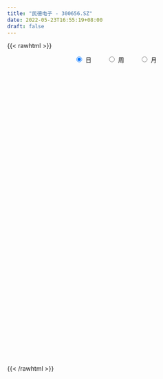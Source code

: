 ```yaml
---
title: "民德电子 - 300656.SZ"
date: 2022-05-23T16:55:19+08:00
draft: false
---
```

{{< rawhtml >}}
    <div style="text-align: center">
        <label style="padding: 1rem;"><input style="margin-right: .5rem" type="radio" name="period" value="D" checked onclick="period_change(this)">日</label>
        <label style="padding: 1rem;"><input style="margin-right: .5rem" type="radio" name="period" value="W" onclick="period_change(this)">周</label>
        <label style="padding: 1rem;"><input style="margin-right: .5rem" type="radio" name="period" value="M" onclick="period_change(this)">月</label>
    </div>
    <div id="chart" style="height: 700px;"></div> 
    <script type="text/javascript">
        const D_v = [9077.0,9126.5,8994.48,24174.83,14967.97,10467.43,20763.05,11828.12,11137.88,10954.67,14343.52,23360.31,18219.24,14576.08,18358.54,16575.29,12324.1,31329.02,46263.26,25789.07,22213.46,25199.95,36234.18,21042.83,33588.68,48888.47,73659.11,68891.78,60246.24,45319.12,59452.98,54577.91,35445.67,37100.04,44567.77,39540.21,25612.77,33348.56,35770.3,31560.83,32677.06,29926.4,25713.8,34249.3,23318.5,18914.03,17998.2,17061.5,14191.64,18919.49,37473.41,23586.78,24211.37,122220.27,97794.29,84821.16,100988.34,132667.26,126750.9,102183.56,80294.59,81260.72,68076.15,73584.45,120335.36,98155.23,63983.73,44769.33,35254.83,31091.6,52509.9,32543.03,30654.69,55930.32,42728.64,35170.24,28752.3,22982.23,24156.22,24716.4,22868.03,32283.04,49612.29,31212.51,23147.02,35783.11,37561.76,25433.98,25145.64,61719.43,38450.27,27550.38,12639.8,15535.8,17404.48,15879.29,11604.79,23714.67,20041.04,12733.01,9695.17,9959.31,24711.85,32142.63,42722.58,32916.51,23656.33,24306.94,18476.95,18090.05,33089.9,60671.35,49409.93,33498.46,24032.14,33062.9,28989.14,29371.16,41126.79,28893.56,17449.61,13804.68,48049.6,42078.29,28664.84,27477.69,22888.8,16666.77,22569.44,20337.91,30696.91,22712.5,16227.37,15019.8,28404.41,14289.59,96648.37,73764.31,46197.44,29392.25,21444.19,20763.42,22080.24,15003.05,19810.6,10546.5,11222.36,22201.83,18286.02,14095.34,11488.7,8527.7,8737.4,23829.61,20917.21,13774.83,14164.16,12557.37,31483.24,17028.2,12624.0,18782.96,12288.84,13726.89,22305.87,16923.12,10365.77,11886.75,8480.75,18769.71,12597.79,13198.0,13119.39,8863.5,6050.71,7410.27,4965.6,6285.19,5843.56,4226.03,5275.3,4703.77,5462.8,7995.3,5967.47,5108.11,7789.36,12155.61,7988.54,5846.03,4972.99,13059.59,10021.6,6290.0,4319.2,4449.49,4701.48,3957.27,7277.5,8771.32,4510.77,5726.19,8291.81,12481.28,9843.49,18543.42,30192.93,24389.89,14595.06,9663.84,10036.15,8601.6,6123.98,5091.1,4816.47,4623.0,4637.97,4618.53,3100.0,2902.88,3968.01,7271.01,5364.5,3285.0,4603.0,3710.0,3383.4,3585.1,2443.28,2824.32,2989.0,3644.0,4833.0,5806.08,6571.31,4588.15,6766.0,6781.19,4540.0,4182.0,6056.4,10009.58,11425.6,5597.7,5765.1,6476.04,9110.34,8068.57,6383.0,6124.89]
const D_histogram = [0.0,-0.0277479202,-0.0337940239,0.0354210781,0.0481034464,0.0523256446,0.0971404741,0.1197465106,0.1125262145,0.1069635802,0.0926598269,0.1277439226,0.0978346971,0.0975972989,0.1259584541,0.1277129705,0.0990061932,0.1558706843,0.2706915168,0.3245811202,0.3131029058,0.3358463352,0.2498080137,0.2195055142,0.2041655286,0.2904400057,0.4632996093,0.7275366244,0.7776284548,0.7867409886,0.8680913895,0.7370344122,0.6209865451,0.3320284094,0.2439219772,0.0151813442,-0.098934906,-0.116492036,-0.2082735214,-0.2283340953,-0.2050602464,-0.2262155076,-0.2467900707,-0.3770405382,-0.4681527091,-0.5716483235,-0.6404394353,-0.6422074743,-0.5767978098,-0.4847984154,-0.3326258288,-0.2973756714,-0.2593609465,0.1733780595,0.1833314294,0.2962174286,0.8097276503,1.6387505751,2.4913398029,2.9113816606,2.7444768032,2.2134556799,1.6065554842,1.0281120501,1.1955642201,0.8304906399,0.3767142,-0.0408072939,-0.4340463678,-0.6934593207,-1.0835568537,-1.3731015876,-1.4670801671,-1.3766045474,-1.3680421582,-1.4585681591,-1.520167986,-1.5167383841,-1.4909704336,-1.5691310223,-1.5286215795,-1.4315168933,-1.1814280452,-0.9530827206,-0.7845398546,-0.8002878653,-0.7234033951,-0.7497462917,-0.5792388018,-0.291691032,-0.3523502838,-0.4683700321,-0.532805307,-0.5124530108,-0.4388564245,-0.4706767849,-0.3967127925,-0.2319767477,-0.0899293363,0.0625647183,0.1362505653,0.0912736609,0.2752903487,0.4917299735,0.7792042795,0.8709940818,0.9284240025,0.7792253657,0.6520654524,0.4309414629,0.5501816655,0.8567436835,1.0437976199,0.9523085121,0.8547854528,0.8204621845,0.6610310313,0.5870271537,0.648880969,0.4714398484,0.2020183256,0.0494288623,0.1859993879,0.2473377209,0.1773325272,0.1750499934,-0.0122554923,-0.0561559186,-0.1615440781,-0.2951115079,-0.2318974835,-0.3155259095,-0.3705792796,-0.3650629695,-0.5801395941,-0.6305122987,-0.0509074249,0.1600224161,0.0518706782,-0.0471455951,-0.2142717883,-0.3561263092,-0.3385996558,-0.3993742913,-0.3749424618,-0.3683686648,-0.2895299962,-0.154830176,-0.0396892138,-0.0595391095,-0.1424007413,-0.1988236475,-0.1803811405,0.0024925736,0.0937651342,0.0715713674,0.1451853388,0.1061812393,0.2715325666,0.3329594022,0.3622836469,0.1974541506,0.0563314247,-0.1449876472,0.0052860582,0.110856476,0.1124214689,-0.060030423,-0.1504953505,-0.0332392435,-0.0681891005,-0.0938047222,-0.2275231846,-0.3123418938,-0.4175125021,-0.5187636477,-0.5510794263,-0.6923147075,-0.6777713837,-0.6299006722,-0.6349669274,-0.6172552338,-0.6052100425,-0.6859514436,-0.7443869969,-0.7515347716,-0.7372122951,-0.5655516661,-0.5078389592,-0.3893974362,-0.3109657893,-0.0689231521,-0.006812219,0.1262663314,0.2238098888,0.3132407743,0.2913528314,0.2748424204,0.2670470367,0.2166508082,0.1308522552,0.0749269221,0.1700363267,0.2887058459,0.2155142294,0.2730259306,0.5428398935,0.6674106903,0.5984443711,0.5514611267,0.4013998174,0.2753693742,0.1218786893,-0.0065935554,-0.1196549142,-0.1798432021,-0.1669505367,-0.155134381,-0.1448969769,-0.1403227525,-0.15134342,-0.283535088,-0.4662295063,-0.5135850191,-0.5311719602,-0.530520659,-0.5038612498,-0.4113718132,-0.3459880808,-0.314272511,-0.3614035062,-0.3334060431,-0.5117452401,-0.634036653,-0.5978326135,-0.5815228437,-0.4221350706,-0.2774648652,-0.1534380352,-0.0599892275,0.074625872,0.2578106742,0.4274242106,0.4925120862,0.5347758253,0.5809974461,0.6431833354,0.7138403699,0.7110856958,0.7093431057]
const D_fast = [0.0,-0.0346849003,-0.0491795099,0.0288908616,0.0535990915,0.0709027009,0.1400026489,0.192545313,0.2134565705,0.2346348313,0.2434960347,0.310516111,0.3050655599,0.3292274864,0.3890782551,0.4227610141,0.4188057852,0.5146379473,0.697131659,0.8321665424,0.8989640546,1.0056690677,0.9820827496,1.0066566286,1.0423580253,1.2012425038,1.4899270097,1.9360481809,2.180547125,2.3863449059,2.6847181542,2.7379197799,2.7771185491,2.5711675158,2.5440415779,2.3190962809,2.1802463043,2.1335661653,1.9897162995,1.9125722018,1.8845809891,1.806871851,1.7245997702,1.5000891682,1.29193882,1.0455311247,0.816630154,0.6543102465,0.5755204586,0.5463202491,0.6153363785,0.576242618,0.5494171063,1.0255006272,1.0812868545,1.2682272108,1.9841693451,3.2228799136,4.6983040922,5.846191365,6.3654057085,6.3877485051,6.1824871805,5.8610717589,6.327414984,6.1699640637,5.8103661738,5.3826428564,4.8808921906,4.4481144074,3.7871276611,3.1543075303,2.693558909,2.4398833919,2.1064352415,1.6512672008,1.2096253774,0.8338703832,0.4868957253,0.0164523811,-0.325193571,-0.5859681082,-0.6312362714,-0.6411616269,-0.6687537245,-0.8845737016,-0.9885400802,-1.2023195497,-1.1766217603,-0.9619967485,-1.1107435712,-1.3438558275,-1.5414924291,-1.6492533856,-1.6853709055,-1.8348604621,-1.8600746678,-1.75333281,-1.6337677327,-1.4656324985,-1.3578840102,-1.3800424993,-1.1272032244,-0.7878311062,-0.3055557303,0.0039825925,0.2935185138,0.3391262184,0.3749826682,0.2615940444,0.5183796634,1.0391276023,1.4871309436,1.6337189638,1.7498922678,1.9206845456,1.9265111503,1.999264061,2.2233381186,2.1637569601,1.9448400187,1.8046077709,1.9876781435,2.1108509067,2.0851788448,2.1266588095,1.9362894506,1.8783500446,1.7325758657,1.5252305589,1.5304702125,1.367960309,1.220262119,1.1345126867,0.7744011636,0.5664003843,1.1332784019,1.384213847,1.2890297786,1.1782271065,0.9575329662,0.726646868,0.6595236074,0.4989053992,0.4296016133,0.3440832441,0.3505394136,0.4465316898,0.5517503485,0.5170156755,0.3985538584,0.2924250403,0.2657722622,0.4492691197,0.5639829639,0.5596820388,0.669592345,0.6571335552,0.8903680242,1.0350347104,1.1549298668,1.0394639081,0.9124240385,0.6748580547,0.8264532747,0.9597378115,0.9894081716,0.8019486739,0.6738599088,0.782806205,0.7308090729,0.6817422706,0.4911430121,0.3282388294,0.1186900956,-0.1122519619,-0.2823375971,-0.5966515552,-0.7515510773,-0.8611555339,-1.0249635209,-1.1615656358,-1.3008229551,-1.5530522171,-1.7975845197,-1.9926159872,-2.1625965845,-2.132323872,-2.2015709049,-2.180478741,-2.1797885414,-1.9549766922,-1.8945688139,-1.7299236806,-1.576427651,-1.408686572,-1.357736307,-1.3055361129,-1.2465697374,-1.2428032638,-1.2958887531,-1.3330823557,-1.1954638694,-1.0046178887,-1.0239309478,-0.898162764,-0.4926388278,-0.2012153584,-0.1205705848,-0.0296885475,-0.0793999024,-0.1365880021,-0.2596090146,-0.3897296482,-0.5327047355,-0.637853824,-0.6666987928,-0.6936662323,-0.7196530725,-0.7501595362,-0.7990160587,-1.0020914987,-1.3013432936,-1.4770950612,-1.6274749923,-1.7594538559,-1.8587597591,-1.8691132758,-1.8902265636,-1.9370791216,-2.0745609933,-2.129915041,-2.436190548,-2.7169911242,-2.830245238,-2.9593161792,-2.9054621738,-2.8301581846,-2.7444908634,-2.6660393626,-2.5127677951,-2.2651303244,-1.9886607354,-1.8004448381,-1.6244871427,-1.4330161604,-1.2100344373,-0.9609173103,-0.7859005605,-0.6103073741]
const D_slow = [0.0,-0.0069369801,-0.015385486,-0.0065302165,0.0054956451,0.0185770563,0.0428621748,0.0727988024,0.1009303561,0.1276712511,0.1508362078,0.1827721885,0.2072308628,0.2316301875,0.263119801,0.2950480436,0.3197995919,0.358767263,0.4264401422,0.5075854222,0.5858611487,0.6698227325,0.7322747359,0.7871511145,0.8381924966,0.9108024981,1.0266274004,1.2085115565,1.4029186702,1.5996039173,1.8166267647,2.0008853678,2.156132004,2.2391391064,2.3001196007,2.3039149367,2.2791812102,2.2500582012,2.1979898209,2.1409062971,2.0896412355,2.0330873586,1.9713898409,1.8771297064,1.7600915291,1.6171794482,1.4570695894,1.2965177208,1.1523182684,1.0311186645,0.9479622073,0.8736182895,0.8087780528,0.8521225677,0.8979554251,0.9720097822,1.1744416948,1.5841293385,2.2069642893,2.9348097044,3.6209289052,4.1742928252,4.5759316963,4.8329597088,5.1318507638,5.3394734238,5.4336519738,5.4234501503,5.3149385584,5.1415737282,4.8706845148,4.5274091179,4.1606390761,3.8164879392,3.4744773997,3.1098353599,2.7297933634,2.3506087674,1.977866159,1.5855834034,1.2034280085,0.8455487852,0.5501917739,0.3119210937,0.1157861301,-0.0842858363,-0.2651366851,-0.452573258,-0.5973829584,-0.6703057165,-0.7583932874,-0.8754857954,-1.0086871222,-1.1368003748,-1.246514481,-1.3641836772,-1.4633618753,-1.5213560623,-1.5438383963,-1.5281972168,-1.4941345755,-1.4713161602,-1.4024935731,-1.2795610797,-1.0847600098,-0.8670114894,-0.6349054887,-0.4400991473,-0.2770827842,-0.1693474185,-0.0318020021,0.1823839188,0.4433333238,0.6814104518,0.895106815,1.1002223611,1.2654801189,1.4122369074,1.5744571496,1.6923171117,1.7428216931,1.7551789087,1.8016787556,1.8635131859,1.9078463176,1.951608816,1.9485449429,1.9345059633,1.8941199437,1.8203420668,1.7623676959,1.6834862185,1.5908413986,1.4995756562,1.3545407577,1.196912683,1.1841858268,1.2241914308,1.2371591004,1.2253727016,1.1718047545,1.0827731772,0.9981232633,0.8982796905,0.804544075,0.7124519088,0.6400694098,0.6013618658,0.5914395623,0.576554785,0.5409545997,0.4912486878,0.4461534027,0.4467765461,0.4702178296,0.4881106715,0.5244070062,0.550952316,0.6188354576,0.7020753082,0.7926462199,0.8420097576,0.8560926137,0.8198457019,0.8211672165,0.8488813355,0.8769867027,0.8619790969,0.8243552593,0.8160454485,0.7989981733,0.7755469928,0.7186661966,0.6405807232,0.5362025977,0.4065116858,0.2687418292,0.0956631523,-0.0737796936,-0.2312548617,-0.3899965935,-0.544310402,-0.6956129126,-0.8671007735,-1.0531975227,-1.2410812156,-1.4253842894,-1.5667722059,-1.6937319457,-1.7910813048,-1.8688227521,-1.8860535401,-1.8877565949,-1.856190012,-1.8002375398,-1.7219273463,-1.6490891384,-1.5803785333,-1.5136167741,-1.4594540721,-1.4267410083,-1.4080092778,-1.3655001961,-1.2933237346,-1.2394451772,-1.1711886946,-1.0354787212,-0.8686260487,-0.7190149559,-0.5811496742,-0.4807997198,-0.4119573763,-0.381487704,-0.3831360928,-0.4130498214,-0.4580106219,-0.4997482561,-0.5385318513,-0.5747560956,-0.6098367837,-0.6476726387,-0.7185564107,-0.8351137873,-0.963510042,-1.0963030321,-1.2289331969,-1.3548985093,-1.4577414626,-1.5442384828,-1.6228066106,-1.7131574871,-1.7965089979,-1.9244453079,-2.0829544712,-2.2324126245,-2.3777933355,-2.4833271031,-2.5526933194,-2.5910528282,-2.6060501351,-2.5873936671,-2.5229409986,-2.4160849459,-2.2929569244,-2.159262968,-2.0140136065,-1.8532177727,-1.6747576802,-1.4969862563,-1.3196504798]
const D_data = [['2021-05-12', 22.5326, 22.8949, 22.2066, 22.913],['2021-05-13', 22.3786, 22.4601, 22.3786, 23.0488],['2021-05-14', 22.4964, 22.6141, 22.2156, 22.8315],['2021-05-17', 22.6051, 23.7281, 22.6051, 24.2624],['2021-05-18', 23.3658, 23.2752, 22.8315, 23.3839],['2021-05-19', 22.9945, 23.2571, 22.759, 23.2662],['2021-05-20', 23.3024, 23.9635, 23.2571, 24.4254],['2021-05-21', 23.882, 23.9635, 23.6466, 24.1809],['2021-05-24', 23.882, 23.7371, 23.3477, 23.9907],['2021-05-25', 23.5469, 23.8277, 23.4383, 23.9273],['2021-05-26', 23.8186, 23.7643, 23.7552, 24.7696],['2021-05-27', 23.5741, 24.5522, 23.402, 24.9416],['2021-05-28', 24.55, 23.87, 23.81, 24.55],['2021-05-31', 23.89, 24.27, 23.87, 24.48],['2021-06-01', 24.09, 24.83, 24.07, 25.28],['2021-06-02', 24.91, 24.72, 24.58, 25.45],['2021-06-03', 24.61, 24.4, 24.26, 24.95],['2021-06-04', 24.21, 25.7, 24.21, 25.87],['2021-06-07', 26.3, 27.12, 25.97, 27.96],['2021-06-08', 26.66, 27.12, 26.35, 27.3],['2021-06-09', 27.12, 26.75, 26.55, 27.76],['2021-06-10', 26.81, 27.56, 26.46, 27.6],['2021-06-11', 28.48, 26.36, 26.0, 28.99],['2021-06-15', 26.1, 27.04, 26.0, 27.35],['2021-06-16', 27.0, 27.39, 27.0, 28.6],['2021-06-17', 27.14, 29.18, 27.14, 29.47],['2021-06-18', 30.0, 31.41, 29.48, 33.0],['2021-06-21', 30.9, 34.38, 29.9, 36.6],['2021-06-22', 34.27, 33.34, 32.66, 35.65],['2021-06-23', 33.44, 33.83, 32.7, 34.92],['2021-06-24', 33.9, 35.89, 33.68, 37.35],['2021-06-25', 34.6, 34.01, 32.22, 35.6],['2021-06-28', 33.79, 34.37, 33.4, 34.96],['2021-06-29', 34.01, 31.8, 31.53, 34.01],['2021-06-30', 32.1, 33.85, 32.1, 34.79],['2021-07-01', 33.85, 31.66, 31.65, 34.18],['2021-07-02', 31.77, 32.46, 31.55, 32.93],['2021-07-05', 33.27, 33.55, 32.33, 34.53],['2021-07-06', 33.4, 32.51, 32.0, 34.15],['2021-07-07', 31.83, 33.24, 31.43, 33.56],['2021-07-08', 33.0, 33.92, 32.75, 34.58],['2021-07-09', 34.15, 33.49, 32.58, 34.5],['2021-07-12', 33.49, 33.48, 32.01, 33.98],['2021-07-13', 33.17, 31.72, 30.93, 33.45],['2021-07-14', 31.16, 31.53, 30.5, 31.96],['2021-07-15', 31.3, 30.67, 30.15, 31.89],['2021-07-16', 30.68, 30.37, 30.22, 31.57],['2021-07-19', 30.55, 30.7, 29.73, 31.34],['2021-07-20', 30.22, 31.4, 30.22, 31.57],['2021-07-21', 31.5, 31.89, 31.17, 32.4],['2021-07-22', 30.96, 33.12, 30.2, 33.33],['2021-07-23', 33.0, 32.04, 31.7, 33.0],['2021-07-26', 31.86, 32.17, 31.01, 33.1],['2021-07-27', 32.35, 38.48, 32.35, 38.6],['2021-07-28', 35.27, 34.65, 32.8, 35.88],['2021-07-29', 35.19, 36.6, 34.95, 38.2],['2021-07-30', 37.1, 43.92, 37.1, 43.92],['2021-08-02', 46.41, 52.7, 44.85, 52.7],['2021-08-03', 56.13, 59.49, 54.54, 63.0],['2021-08-04', 57.48, 60.06, 56.68, 62.0],['2021-08-05', 57.5, 56.13, 55.45, 59.67],['2021-08-06', 56.28, 52.22, 51.08, 56.99],['2021-08-09', 52.01, 50.34, 49.34, 52.58],['2021-08-10', 50.35, 49.21, 47.88, 51.8],['2021-08-11', 49.0, 59.05, 48.58, 59.05],['2021-08-12', 57.26, 53.4, 53.15, 57.6],['2021-08-13', 51.54, 51.32, 50.05, 53.8],['2021-08-16', 52.51, 50.32, 49.55, 52.88],['2021-08-17', 51.23, 49.0, 48.08, 51.29],['2021-08-18', 49.0, 49.2, 47.51, 49.97],['2021-08-19', 48.21, 45.8, 45.75, 49.5],['2021-08-20', 46.12, 44.9, 44.52, 46.21],['2021-08-23', 44.96, 45.79, 44.96, 46.6],['2021-08-24', 46.01, 47.52, 44.52, 48.58],['2021-08-25', 48.0, 46.18, 45.06, 48.1],['2021-08-26', 45.31, 44.05, 43.76, 46.89],['2021-08-27', 44.12, 43.22, 42.6, 44.33],['2021-08-30', 43.39, 43.02, 42.7, 43.95],['2021-08-31', 42.8, 42.48, 41.51, 43.33],['2021-09-01', 42.4, 40.06, 40.01, 42.48],['2021-09-02', 40.38, 40.4, 39.39, 40.75],['2021-09-03', 40.02, 40.44, 39.88, 42.1],['2021-09-06', 40.51, 42.35, 40.51, 43.39],['2021-09-07', 42.0, 42.58, 41.11, 42.58],['2021-09-08', 43.0, 42.24, 41.52, 43.0],['2021-09-09', 41.7, 39.71, 39.17, 42.22],['2021-09-10', 39.45, 40.4, 38.13, 41.49],['2021-09-13', 40.4, 38.6, 38.2, 40.4],['2021-09-14', 40.0, 40.85, 38.44, 40.85],['2021-09-15', 42.0, 43.12, 40.56, 46.98],['2021-09-16', 41.55, 39.01, 39.01, 42.51],['2021-09-17', 38.46, 37.39, 36.32, 39.46],['2021-09-22', 36.5, 37.01, 36.11, 37.87],['2021-09-23', 37.11, 37.38, 37.11, 38.43],['2021-09-24', 37.06, 37.75, 36.4, 37.88],['2021-09-27', 37.5, 35.99, 35.38, 38.14],['2021-09-28', 36.02, 36.88, 35.84, 37.16],['2021-09-29', 36.88, 38.2, 36.11, 38.99],['2021-09-30', 38.2, 38.4, 37.6, 39.12],['2021-10-08', 38.77, 39.1, 37.88, 39.28],['2021-10-11', 39.39, 38.59, 37.6, 39.39],['2021-10-12', 38.3, 37.06, 36.91, 38.9],['2021-10-13', 36.75, 40.25, 36.75, 41.22],['2021-10-14', 39.8, 41.86, 39.3, 42.98],['2021-10-15', 41.16, 44.46, 41.16, 45.98],['2021-10-18', 44.02, 43.56, 42.5, 45.89],['2021-10-19', 43.17, 44.15, 42.72, 45.8],['2021-10-20', 43.6, 41.92, 41.8, 43.6],['2021-10-21', 42.67, 41.97, 40.6, 42.67],['2021-10-22', 41.72, 40.25, 40.02, 42.01],['2021-10-25', 39.64, 44.62, 39.64, 45.6],['2021-10-26', 44.99, 48.7, 43.75, 51.8],['2021-10-27', 48.21, 49.35, 46.82, 50.87],['2021-10-28', 49.19, 47.0, 46.5, 49.9],['2021-10-29', 47.41, 47.25, 45.53, 48.5],['2021-11-01', 47.14, 48.5, 46.28, 48.84],['2021-11-02', 47.39, 47.17, 45.67, 48.38],['2021-11-03', 47.0, 48.3, 46.2, 48.59],['2021-11-04', 48.3, 50.68, 47.1, 50.95],['2021-11-05', 49.58, 48.05, 47.81, 50.58],['2021-11-08', 46.86, 46.2, 45.58, 48.0],['2021-11-09', 45.91, 46.87, 45.91, 47.68],['2021-11-10', 46.68, 50.8, 46.25, 55.82],['2021-11-11', 52.5, 50.83, 50.63, 54.48],['2021-11-12', 51.63, 49.6, 48.87, 51.88],['2021-11-15', 48.93, 50.67, 48.23, 51.19],['2021-11-16', 50.0, 48.18, 47.55, 50.15],['2021-11-17', 48.01, 49.6, 47.71, 49.6],['2021-11-18', 49.75, 48.61, 48.15, 51.38],['2021-11-19', 48.5, 47.69, 46.41, 49.06],['2021-11-22', 47.19, 50.01, 47.0, 50.71],['2021-11-23', 50.0, 48.14, 48.11, 51.3],['2021-11-24', 47.49, 48.08, 47.32, 49.5],['2021-11-25', 48.08, 48.63, 47.5, 49.79],['2021-11-26', 48.63, 45.12, 44.67, 48.75],['2021-11-29', 44.66, 46.16, 44.32, 46.5],['2021-11-30', 46.69, 55.39, 46.65, 55.39],['2021-12-01', 57.01, 53.13, 52.4, 58.16],['2021-12-02', 52.39, 49.67, 49.58, 52.94],['2021-12-03', 49.54, 49.4, 48.9, 50.53],['2021-12-06', 49.35, 47.89, 47.8, 49.57],['2021-12-07', 48.43, 47.3, 46.08, 48.88],['2021-12-08', 47.49, 48.83, 47.49, 49.56],['2021-12-09', 47.92, 47.57, 47.5, 48.92],['2021-12-10', 47.05, 48.35, 46.9, 48.88],['2021-12-13', 48.64, 48.02, 47.2, 48.67],['2021-12-14', 47.82, 48.99, 47.57, 48.99],['2021-12-15', 48.41, 50.18, 48.23, 50.5],['2021-12-16', 50.17, 50.62, 49.18, 50.88],['2021-12-17', 50.92, 49.23, 49.02, 51.09],['2021-12-20', 49.0, 48.16, 47.98, 49.6],['2021-12-21', 48.45, 48.05, 47.51, 48.8],['2021-12-22', 48.05, 48.8, 47.6, 49.62],['2021-12-23', 49.2, 51.4, 48.64, 52.28],['2021-12-24', 51.9, 51.1, 50.0, 52.1],['2021-12-27', 51.28, 50.0, 49.6, 51.5],['2021-12-28', 50.1, 51.5, 50.1, 51.77],['2021-12-29', 51.52, 50.36, 49.25, 51.52],['2021-12-30', 50.71, 53.5, 49.86, 54.55],['2021-12-31', 54.44, 53.15, 52.08, 54.86],['2022-01-04', 53.2, 53.38, 52.53, 54.22],['2022-01-05', 53.39, 50.92, 49.63, 53.39],['2022-01-06', 50.94, 50.61, 50.24, 51.78],['2022-01-07', 50.58, 49.01, 48.8, 51.58],['2022-01-10', 50.66, 53.34, 48.11, 54.7],['2022-01-11', 54.41, 53.64, 52.31, 55.36],['2022-01-12', 53.34, 52.84, 52.45, 54.28],['2022-01-13', 52.6, 50.34, 50.3, 52.94],['2022-01-14', 50.35, 50.69, 49.5, 51.99],['2022-01-17', 50.63, 53.41, 50.23, 53.43],['2022-01-18', 53.35, 51.8, 51.45, 53.93],['2022-01-19', 50.98, 51.8, 49.9, 52.89],['2022-01-20', 51.8, 49.99, 49.3, 51.81],['2022-01-21', 50.01, 49.89, 49.11, 51.15],['2022-01-24', 49.28, 48.91, 48.68, 50.47],['2022-01-25', 48.37, 48.09, 47.11, 50.36],['2022-01-26', 48.62, 48.21, 47.56, 49.23],['2022-01-27', 48.2, 45.9, 45.89, 48.99],['2022-01-28', 45.8, 46.96, 45.8, 47.79],['2022-02-07', 47.4, 47.0, 46.8, 48.19],['2022-02-08', 46.76, 45.9, 45.75, 47.5],['2022-02-09', 46.6, 45.65, 45.18, 46.6],['2022-02-10', 45.46, 45.08, 44.63, 46.2],['2022-02-11', 45.08, 43.1, 42.62, 45.08],['2022-02-14', 42.72, 42.29, 41.82, 43.21],['2022-02-15', 41.88, 41.99, 41.41, 42.68],['2022-02-16', 42.38, 41.49, 41.33, 42.38],['2022-02-17', 41.6, 43.23, 40.85, 43.37],['2022-02-18', 42.99, 41.76, 41.43, 43.0],['2022-02-21', 42.2, 42.39, 41.77, 43.0],['2022-02-22', 41.92, 41.88, 41.05, 42.6],['2022-02-23', 42.37, 44.38, 42.27, 44.97],['2022-02-24', 44.0, 42.65, 42.28, 44.84],['2022-02-25', 43.94, 43.85, 43.17, 44.44],['2022-02-28', 44.06, 43.91, 43.01, 44.37],['2022-03-01', 44.66, 44.28, 43.56, 44.7],['2022-03-02', 44.01, 43.07, 43.02, 44.01],['2022-03-03', 43.08, 43.03, 42.99, 43.78],['2022-03-04', 43.18, 43.07, 42.51, 44.09],['2022-03-07', 43.0, 42.36, 40.85, 43.2],['2022-03-08', 42.0, 41.48, 41.03, 42.49],['2022-03-09', 41.86, 41.35, 40.23, 42.36],['2022-03-10', 42.24, 43.25, 41.6, 44.28],['2022-03-11', 41.75, 44.12, 41.74, 44.44],['2022-03-14', 44.12, 41.86, 41.85, 44.12],['2022-03-15', 41.47, 43.48, 41.47, 45.95],['2022-03-16', 43.87, 47.2, 43.21, 47.65],['2022-03-17', 46.74, 46.8, 45.8, 47.57],['2022-03-18', 46.3, 44.92, 44.92, 46.3],['2022-03-21', 44.6, 45.25, 44.03, 45.35],['2022-03-22', 44.88, 43.73, 43.2, 45.28],['2022-03-23', 43.66, 43.49, 42.6, 43.8],['2022-03-24', 43.2, 42.49, 42.05, 43.3],['2022-03-25', 42.51, 42.03, 41.81, 43.18],['2022-03-28', 41.8, 41.46, 40.72, 41.95],['2022-03-29', 41.7, 41.47, 41.0, 42.15],['2022-03-30', 41.47, 42.05, 41.47, 42.58],['2022-03-31', 42.5, 41.9, 41.18, 42.5],['2022-04-01', 41.7, 41.74, 41.52, 42.29],['2022-04-06', 41.72, 41.51, 41.01, 41.98],['2022-04-07', 42.0, 41.09, 41.09, 42.36],['2022-04-08', 41.1, 38.91, 38.88, 41.95],['2022-04-11', 38.52, 37.01, 37.01, 38.83],['2022-04-12', 36.67, 37.56, 36.55, 38.8],['2022-04-13', 37.9, 37.19, 36.16, 37.9],['2022-04-14', 37.38, 36.78, 36.16, 37.49],['2022-04-15', 36.22, 36.58, 35.7, 37.09],['2022-04-18', 35.72, 37.16, 35.68, 37.59],['2022-04-19', 36.8, 36.73, 36.72, 37.45],['2022-04-20', 37.46, 36.08, 35.9, 37.46],['2022-04-21', 36.08, 34.54, 34.32, 36.3],['2022-04-22', 34.63, 34.9, 33.2, 34.98],['2022-04-25', 34.0, 31.3, 31.29, 34.97],['2022-04-26', 30.9, 30.44, 30.35, 32.97],['2022-04-27', 30.04, 31.39, 29.06, 31.93],['2022-04-28', 31.02, 30.48, 30.07, 31.45],['2022-04-29', 30.48, 32.0, 30.48, 32.32],['2022-05-05', 32.0, 32.0, 31.67, 32.75],['2022-05-06', 31.51, 31.93, 30.05, 32.38],['2022-05-09', 31.72, 31.68, 31.38, 32.46],['2022-05-10', 31.35, 32.45, 30.76, 32.85],['2022-05-11', 32.4, 33.69, 32.4, 35.0],['2022-05-12', 33.3, 34.4, 33.3, 35.66],['2022-05-13', 34.26, 33.76, 33.62, 34.56],['2022-05-16', 33.82, 33.86, 33.39, 34.43],['2022-05-17', 33.79, 34.3, 33.42, 34.36],['2022-05-18', 34.27, 35.01, 34.09, 35.89],['2022-05-19', 34.75, 35.77, 34.3, 35.95],['2022-05-20', 36.22, 35.38, 35.06, 36.29],['2022-05-23', 35.41, 35.75, 35.41, 36.77]]
const W_v = [74.01,345.0,4808.11,307707.35,153478.64,80852.83,56026.28,210527.95,129794.75,71748.04,63738.24,53410.62,45503.23,62083.0,90066.22,135125.04,116216.3,72654.39,76614.79,145706.0,128242.59,105775.8,196039.09,109837.56,88674.22,60108.9,70038.56,43749.54,62905.86,41651.92,21584.0,12044.0,57969.17,64705.59,48422.56,16504.0,29002.0,21370.0,29289.0,21272.67,30398.67,34563.51,26072.57,45106.0,90971.21,137295.71,89542.11,47446.25,30553.75,42420.21,45032.44,62993.44,32182.48,39995.0,26699.53,28010.0,19511.5,30983.0,42299.0,44972.0,44718.23,42160.64,68799.5,56849.44,44837.97,30615.89,33084.59,22624.86,27625.84,14218.3,27807.76,23652.88,25943.69,27038.59,40883.5,62982.67,64840.82,102777.34,89861.81,56265.06,48558.02,42797.7,55962.52,41809.32,45005.0,13865.91,41989.4,127155.98,55209.82,82980.26,93827.83,484233.31,187499.19,128829.31,84779.69,106366.03,129822.68,103173.41,69889.88,49655.5,52894.79,169366.96,81129.8,103700.39,112102.59,102843.01,98842.51,10680.7,38860.45,54330.01,31693.82,44205.34,30962.0,33023.08,28520.63,25290.8,23764.0,61057.19,131344.8,110780.95,100730.57,161430.77,101551.69,103769.95,131056.52,291580.42,227729.61,202336.59,113778.5,80307.17,68931.61,50966.83,54479.27,36262.24,48494.68,52312.1,34470.65,27172.0,38304.73,64246.91,45062.92,78374.12,58522.69,142262.75,83407.58,91424.19,134071.86,100101.71,84360.67,112412.75,88626.51,64031.99,67196.79,94312.72,172859.4,515058.27,332698.03,297690.05,88277.34,40418.93,234915.28,182556.99,131476.24,564464.6499999999,566593.28,269866.06,227144.77,210800.66,253396.0,108432.96,97005.36,85613.22,174056.7,121998.03,101778.2,57910.09,47599.52,26264.2,24881.99,103712.75,81430.27,91417.58,68178.37,56248.11,68168.08,47185.26,152464.8,176136.75,72949.77,26964.97,40772.34,82201.4,78015.62,93163.03,155699.92,177179.09,288488.03,182266.46,163283.15,120193.83,111232.82,430035.4299999999,523157.0299999999,424134.9199999999,196168.69,193236.19,127005.92,177316.69,178299.7,45580.08,71239.79,12733.01,119231.54,117446.78,200701.78,161443.55,150047.02,109940.61,113060.99,260291.96,99101.5,76352.05,73500.62,89007.8,57422.69,69962.26,66548.39,30555.33,27663.2,39009.09,40190.21,24704.94,39781.37,97564.79,39516.67,21795.97,14141.9,20345.9,15485.7,28564.54,11321.19,37271.28,35803.05,6124.89]
const W_histogram = [0.0,0.4302586895,1.0520891876,1.3626136042,1.3852495933,1.2237242263,1.0772629878,1.1000771471,0.8502110365,0.4738374281,0.2475665971,0.0150318946,-0.1851310665,-0.2512279123,-0.239914759,-0.087305966,-0.0210816638,-0.0635493553,0.0882083846,0.1217925795,0.1071836033,0.1121185603,0.2156640225,0.3104880697,0.3822588287,0.2499137118,0.2983179011,0.2131262954,0.2015270247,0.0831679783,-0.0296057651,-0.0582647274,-0.1150449759,-0.3295277042,-0.5888367608,-0.7518593106,-0.8022542427,-0.7782051119,-0.707614688,-0.8026956246,-0.8083781954,-0.9226045201,-1.0910998417,-1.0452076576,-0.9254195158,-0.7290044095,-0.6962764321,-0.7011024775,-0.7564230067,-0.7820919982,-0.765741043,-0.6357364023,-0.5428253386,-0.4215374379,-0.3516146748,-0.2770815908,-0.2614999395,-0.327008025,-0.3210867854,-0.2695077392,-0.1635380686,-0.0994973839,0.098537809,0.1484538965,0.194199778,0.2259906471,0.2416584186,0.214679879,0.2147884983,0.214378558,0.2438727685,0.2451445331,0.2474638927,0.1727773933,0.2124949987,0.2968018435,0.3756189599,0.5272472717,0.5500550258,0.5921624113,0.5440962728,0.5579216575,0.4389923149,0.3374898271,0.1872293962,0.0261371161,-0.1087957867,-0.1378395013,-0.2016278959,-0.0969659793,0.3065932078,0.3201150043,0.3341113337,0.2496134627,0.2097650105,0.1623772752,0.1029586289,0.0545721642,-0.0033200178,-0.1237526719,-0.1350373512,-0.0602714823,-0.0274161381,0.0334787477,0.1243725231,0.1662560771,0.1152088305,0.0412831968,0.0106802981,-0.0560531113,-0.0926348827,-0.1578905778,-0.2205921017,-0.2695301516,-0.2904521088,-0.3260574106,-0.3012988158,-0.2529160098,-0.1404211363,-0.0325542798,0.0856640569,0.1574230688,0.203261637,0.2587629501,0.3335544322,0.4105290208,0.4765748566,0.3612248267,0.3429723758,0.2283029863,0.100020457,-0.0355307578,-0.1778705306,-0.2454542194,-0.2856159089,-0.3377489156,-0.3462746384,-0.2964227673,-0.2396410544,-0.2384778757,-0.2151375394,-0.1175503014,-0.0759472417,0.0343296138,0.1407495952,0.2064843355,0.3647573672,0.3187577905,0.2781796727,0.3436373801,0.3193407564,0.2734250798,0.2111287672,0.2534711134,0.5522179861,0.7127062806,0.7499192564,0.6067905106,0.5174208468,0.4843334142,0.5212445938,0.3821690308,0.2848589713,0.8302474551,0.9815981425,0.8376520596,0.6864938878,0.5654969004,0.0679259176,-0.2299660728,-0.4669030666,-0.6671725321,-0.9324299395,-1.1062228084,-1.1411178838,-1.271784588,-1.3215407035,-1.3184221903,-1.1388778784,-0.9468862652,-0.7555800379,-0.6672175012,-0.5817592056,-0.4879819309,-0.335575314,-0.2461173188,-0.0430408336,0.0542527829,0.1464858985,0.0858823523,0.079271096,0.1621501362,0.2043232241,0.3410594092,0.4544539648,0.8263978609,1.1826607568,1.2428803879,1.2762058203,1.0231754796,0.9072817423,1.5329283815,2.3585996417,2.6738611745,2.2943134732,1.7964358444,1.1761970066,0.6839580863,0.1066536716,-0.2788824537,-0.5048687377,-0.6146641165,-0.3470863745,-0.4669493014,-0.1069088376,0.1396260094,0.3496389827,0.3041455111,0.0580775256,0.1362112377,0.0729937936,0.0474958696,0.110047688,0.2357446678,-0.0011380807,-0.081439596,-0.2174716788,-0.516739537,-0.9608049746,-1.309337704,-1.3578428887,-1.3958157956,-1.3052290009,-1.1517917203,-1.1998664218,-1.2030641102,-1.3373209678,-1.5117283503,-1.6572315646,-1.8510710712,-1.8802224882,-1.6790834671,-1.3537216392,-1.0442420416]
const W_fast = [0.0,0.5378233618,1.4226761568,2.0738539745,2.4428023619,2.5872080516,2.71006256,3.0078960061,2.9705826546,2.7126684032,2.5482892215,2.3195124926,2.0730667649,1.9441629411,1.8954974045,2.0262797061,2.0872335924,2.0288785621,2.202688398,2.2667207379,2.2789076624,2.3118722596,2.4693337273,2.6417797921,2.8091152582,2.7392485693,2.8622322338,2.8303222019,2.8691046875,2.7715376356,2.6513624509,2.6081373068,2.5225958143,2.2257311599,1.8192129132,1.4682255357,1.2172670429,1.0467648957,0.9404516477,0.6446968049,0.4369196853,0.0920422305,-0.3492280515,-0.5646377818,-0.6762045189,-0.662040515,-0.8033816456,-0.9834833105,-1.2279095913,-1.4491015824,-1.6241858879,-1.6531153478,-1.6959106188,-1.6800070776,-1.6979879831,-1.6927252968,-1.7425186304,-1.8897787221,-1.9641291789,-1.9799270676,-1.914841914,-1.8756755753,-1.6530059302,-1.5659763685,-1.4716805425,-1.3833920117,-1.3073096356,-1.2806182054,-1.2268124615,-1.1736277623,-1.0831653597,-1.0206074618,-0.9564221291,-0.9879142801,-0.8950729251,-0.7365656193,-0.563843763,-0.2804036333,-0.1200821227,0.0700658656,0.1580237953,0.3113295944,0.3021483305,0.2850182995,0.1815652176,0.0270072165,-0.135124633,-0.1986282229,-0.3128235914,-0.2324031697,0.2478043194,0.341354867,0.4388790297,0.4167845244,0.4293773248,0.4225839083,0.3889049192,0.3541614957,0.2954393092,0.1440684871,0.09902447,0.1587224684,0.184723778,0.2539883507,0.375975257,0.4594228302,0.4371777912,0.3735729567,0.3456401325,0.2648934454,0.2051529532,0.1004246137,-0.0174249356,-0.1337455234,-0.2272805079,-0.3444001623,-0.3949662715,-0.4098124679,-0.3324228785,-0.2326945919,-0.093060241,0.0180545381,0.1147085156,0.2349005662,0.3930806563,0.5726875001,0.7578770501,0.7328332268,0.8003238698,0.742730227,0.6394528119,0.4950189076,0.3082115022,0.1792642586,0.0676985919,-0.0688716438,-0.1639660262,-0.1882198469,-0.1913483976,-0.2498046878,-0.2802487364,-0.2120490738,-0.1894328244,-0.0705735655,0.0710338147,0.1883896389,0.4378520124,0.4715418832,0.5005086837,0.651875736,0.7074143015,0.7298548949,0.7203407741,0.8260508985,1.2628522679,1.6015171325,1.8262099224,1.8347788042,1.8747643521,1.962760273,2.1299826011,2.0864492958,2.0603539791,2.8133043267,3.2100545497,3.2755214817,3.2959867819,3.3163640196,2.8357745161,2.4803910075,2.1267282471,1.7596656486,1.2613007563,0.8109521853,0.490777639,0.0421647877,-0.3379765036,-0.664463538,-0.7696386956,-0.8143686488,-0.8119574309,-0.8903992696,-0.9503807754,-0.9785989834,-0.9100861949,-0.8821575294,-0.6898412527,-0.5789844404,-0.4501298502,-0.4892628084,-0.4760562906,-0.3526397164,-0.2593858224,-0.037384785,0.1896232618,0.7681666231,1.4200947082,1.7910344363,2.1434113237,2.1461748529,2.2571015513,3.2659802859,4.6813014564,5.6650282828,5.8590589499,5.8102902822,5.4841006961,5.1628512973,4.6122103005,4.1569535617,3.8047500933,3.5412886854,3.7220948338,3.4854945815,3.818807836,4.1002491854,4.3976719043,4.4282148105,4.1966662064,4.3088527279,4.2638837322,4.2502597756,4.3403235159,4.5249566627,4.2877893941,4.1871279797,3.9967279772,3.5682752348,2.8840085536,2.2081413982,1.8201754912,1.4332486355,1.19752818,1.0630175305,0.7149762236,0.4110125076,-0.0575745919,-0.609914062,-1.1697251674,-1.8263324419,-2.3255394809,-2.5441713266,-2.5572399085,-2.5088208212]
const W_slow = [0.0,0.1075646724,0.3705869693,0.7112403703,1.0575527686,1.3634838252,1.6327995722,1.9078188589,2.1203716181,2.2388309751,2.3007226244,2.304480598,2.2581978314,2.1953908533,2.1354121636,2.1135856721,2.1083152561,2.0924279173,2.1144800135,2.1449281584,2.1717240592,2.1997536993,2.2536697049,2.3312917223,2.4268564295,2.4893348574,2.5639143327,2.6171959066,2.6675776627,2.6883696573,2.680968216,2.6664020342,2.6376407902,2.5552588641,2.4080496739,2.2200848463,2.0195212856,1.8249700076,1.6480663356,1.4473924295,1.2452978807,1.0146467506,0.7418717902,0.4805698758,0.2492149969,0.0669638945,-0.1071052135,-0.2823808329,-0.4714865846,-0.6670095842,-0.8584448449,-1.0173789455,-1.1530852801,-1.2584696396,-1.3463733083,-1.415643706,-1.4810186909,-1.5627706971,-1.6430423935,-1.7104193283,-1.7513038454,-1.7761781914,-1.7515437392,-1.714430265,-1.6658803205,-1.6093826588,-1.5489680541,-1.4952980844,-1.4416009598,-1.3880063203,-1.3270381282,-1.2657519949,-1.2038860217,-1.1606916734,-1.1075679237,-1.0333674629,-0.9394627229,-0.807650905,-0.6701371485,-0.5220965457,-0.3860724775,-0.2465920631,-0.1368439844,-0.0524715276,-0.0056641786,0.0008701004,-0.0263288462,-0.0607887216,-0.1111956955,-0.1354371904,-0.0587888884,0.0212398627,0.1047676961,0.1671710617,0.2196123144,0.2602066331,0.2859462904,0.2995893314,0.298759327,0.267821159,0.2340618212,0.2189939506,0.2121399161,0.220509603,0.2516027338,0.2931667531,0.3219689607,0.3322897599,0.3349598344,0.3209465566,0.2977878359,0.2583151915,0.2031671661,0.1357846282,0.063171601,-0.0183427517,-0.0936674556,-0.1568964581,-0.1920017422,-0.2001403121,-0.1787242979,-0.1393685307,-0.0885531214,-0.0238623839,0.0595262241,0.1621584793,0.2813021935,0.3716084001,0.4573514941,0.5144272407,0.5394323549,0.5305496654,0.4860820328,0.424718478,0.3533145007,0.2688772718,0.1823086122,0.1082029204,0.0482926568,-0.0113268121,-0.065111197,-0.0944987724,-0.1134855828,-0.1049031793,-0.0697157805,-0.0180946966,0.0730946452,0.1527840928,0.222329011,0.308238356,0.3880735451,0.456429815,0.5092120068,0.5725797852,0.7106342817,0.8888108519,1.076290666,1.2279882936,1.3573435053,1.4784268589,1.6087380073,1.704280265,1.7754950078,1.9830568716,2.2284564072,2.4378694221,2.6094928941,2.7508671192,2.7678485985,2.7103570803,2.5936313137,2.4268381807,2.1937306958,1.9171749937,1.6318955228,1.3139493758,0.9835641999,0.6539586523,0.3692391827,0.1325176164,-0.056377393,-0.2231817684,-0.3686215698,-0.4906170525,-0.574510881,-0.6360402107,-0.6468004191,-0.6332372233,-0.5966157487,-0.5751451606,-0.5553273866,-0.5147898526,-0.4637090465,-0.3784441942,-0.264830703,-0.0582312378,0.2374339514,0.5481540484,0.8672055034,1.1229993733,1.3498198089,1.7330519043,2.3227018147,2.9911671084,3.5647454767,4.0138544378,4.3079036894,4.478893211,4.5055566289,4.4358360155,4.309618831,4.1559528019,4.0691812083,3.9524438829,3.9257166735,3.9606231759,4.0480329216,4.1240692994,4.1385886808,4.1726414902,4.1908899386,4.202763906,4.230275828,4.2892119949,4.2889274748,4.2685675758,4.2141996561,4.0850147718,3.8448135282,3.5174791022,3.17801838,2.8290644311,2.5027571809,2.2148092508,1.9148426453,1.6140766178,1.2797463759,0.9018142883,0.4875063971,0.0247386293,-0.4453169927,-0.8650878595,-1.2035182693,-1.4645787797]
const W_data = [['2017-05-19', 9.199, 11.0369, 9.199, 11.0369],['2017-05-26', 12.1425, 17.7789, 12.1425, 17.7789],['2017-06-02', 19.5577, 23.6658, 19.5577, 23.6658],['2017-06-09', 26.0344, 23.3415, 22.8993, 27.8624],['2017-06-16', 22.4963, 21.8673, 21.0319, 22.5897],['2017-06-23', 21.9705, 20.4029, 19.8182, 22.1966],['2017-06-30', 20.3489, 20.8943, 19.9558, 21.2629],['2017-07-07', 20.8108, 23.8084, 20.2555, 24.914],['2017-07-14', 23.5135, 20.8452, 20.8452, 24.2162],['2017-07-21', 20.6388, 18.4029, 18.1327, 20.6388],['2017-07-28', 18.1278, 19.2629, 17.887, 19.9361],['2017-08-04', 19.312, 18.3735, 18.3735, 19.7297],['2017-08-11', 18.4275, 17.8624, 17.6069, 18.7617],['2017-08-18', 17.7445, 18.9631, 17.7445, 19.4889],['2017-08-25', 18.9631, 19.8968, 18.9238, 20.3784],['2017-09-01', 20.0983, 22.285, 20.0983, 22.4373],['2017-09-08', 22.1229, 22.0541, 21.1302, 23.0369],['2017-09-15', 22.0442, 21.0221, 20.8256, 22.8354],['2017-09-22', 20.8256, 24.0639, 20.5258, 24.0639],['2017-09-29', 24.1769, 23.4742, 22.2162, 25.6904],['2017-10-13', 23.7641, 23.3219, 22.2162, 25.0025],['2017-10-20', 23.1941, 23.941, 21.2826, 25.0369],['2017-10-27', 23.8968, 25.9214, 23.6511, 28.5012],['2017-11-03', 25.8821, 26.8894, 24.8698, 27.6658],['2017-11-10', 26.8796, 27.6708, 26.5749, 28.7469],['2017-11-17', 27.7445, 25.5528, 25.3563, 28.7469],['2017-11-24', 25.715, 28.172, 25.2088, 29.3661],['2017-12-01', 27.8624, 26.973, 25.0663, 28.4963],['2017-12-08', 26.8305, 28.1769, 24.3243, 29.086],['2017-12-15', 28.2555, 26.9828, 26.5455, 28.9926],['2017-12-22', 27.027, 26.8305, 25.8575, 27.2727],['2017-12-29', 26.8796, 27.8477, 26.3292, 27.9361],['2018-04-13', 28.5405, 27.5725, 27.027, 30.6339],['2018-04-20', 25.1597, 25.0516, 23.1843, 26.5356],['2018-04-27', 25.4545, 23.1892, 22.6143, 25.7936],['2018-05-04', 23.145, 23.0418, 22.1179, 23.5037],['2018-05-11', 23.0713, 23.5528, 23.0713, 24.3538],['2018-05-18', 23.4398, 24.0541, 22.8501, 24.1523],['2018-05-25', 24.0541, 24.5455, 23.8378, 25.0369],['2018-06-01', 24.5504, 22.0165, 21.5354, 24.6437],['2018-06-08', 22.3051, 22.4087, 21.5798, 24.7176],['2018-06-15', 22.4679, 20.1885, 19.8333, 22.6603],['2018-06-22', 19.9221, 18.0572, 17.1543, 20.0405],['2018-06-29', 18.0646, 19.6409, 17.3542, 19.8259],['2018-07-06', 19.4263, 20.2773, 18.6196, 21.7574],['2018-07-13', 20.0997, 21.454, 19.3227, 22.3051],['2018-07-20', 21.4688, 19.4485, 18.5308, 22.0461],['2018-07-27', 19.5373, 18.4642, 18.2866, 19.8333],['2018-08-03', 18.5234, 17.0285, 16.4439, 18.6122],['2018-08-10', 17.0581, 16.4809, 15.5558, 17.1321],['2018-08-17', 16.1701, 16.2515, 15.6964, 17.3986],['2018-08-24', 16.1405, 17.3764, 16.0295, 17.8944],['2018-08-31', 17.517, 16.8879, 16.7325, 17.9832],['2018-09-07', 17.0211, 17.2653, 16.8213, 17.8204],['2018-09-14', 17.1691, 16.6437, 16.2071, 17.2431],['2018-09-21', 16.7917, 16.6437, 16.1553, 16.9323],['2018-09-28', 16.6437, 15.726, 15.615, 16.6733],['2018-10-12', 15.393, 14.1201, 13.2913, 15.4004],['2018-10-19', 14.6456, 14.3644, 13.4763, 14.7936],['2018-10-26', 14.394, 14.616, 14.0683, 15.2228],['2018-11-02', 14.32, 15.3042, 13.9129, 15.4596],['2018-11-09', 15.504, 14.8824, 14.5568, 15.7556],['2018-11-16', 15.023, 17.0211, 14.8084, 17.5096],['2018-11-23', 17.0285, 15.689, 15.6076, 17.2801],['2018-11-30', 15.5706, 15.7926, 15.1636, 16.3921],['2018-12-07', 16.1775, 15.763, 15.5188, 16.3921],['2018-12-14', 15.4522, 15.652, 15.1784, 16.2071],['2018-12-21', 15.6076, 15.0526, 14.579, 15.6076],['2018-12-28', 15.023, 15.282, 14.8084, 16.0221],['2019-01-04', 15.3116, 15.245, 14.5494, 15.541],['2019-01-11', 15.356, 15.689, 15.2672, 15.9629],['2019-01-18', 15.7334, 15.43, 15.208, 16.2811],['2019-01-25', 15.652, 15.4744, 15.319, 15.8149],['2019-02-01', 15.5854, 14.3126, 13.6243, 15.7038],['2019-02-15', 14.32, 15.6446, 14.32, 15.8741],['2019-02-22', 15.689, 16.5919, 15.5854, 17.2653],['2019-03-01', 16.6511, 17.0951, 16.6511, 17.591],['2019-03-08', 17.1321, 18.8713, 17.1025, 20.3366],['2019-03-15', 19.2339, 18.0572, 17.665, 20.0553],['2019-03-22', 18.2496, 18.8491, 17.9166, 19.1377],['2019-03-29', 18.1978, 18.0942, 17.3097, 18.59],['2019-04-04', 18.4272, 19.1747, 18.2792, 19.3893],['2019-04-12', 19.2117, 17.5984, 17.3912, 19.3153],['2019-04-19', 17.7316, 17.517, 16.8361, 18.0128],['2019-04-26', 17.665, 16.4291, 16.2071, 17.8352],['2019-04-30', 16.3255, 15.5336, 15.356, 16.3255],['2019-05-10', 15.1636, 15.023, 13.7501, 15.3338],['2019-05-17', 15.023, 15.8, 14.8528, 17.7168],['2019-05-24', 16.0813, 14.9638, 14.9638, 16.6141],['2019-05-31', 15.0082, 17.0488, 15.0082, 17.4587],['2019-06-06', 16.8439, 22.2455, 16.4177, 22.2455],['2019-06-14', 24.1307, 18.7373, 18.4505, 24.4667],['2019-06-21', 18.7455, 19.0898, 17.8521, 19.2701],['2019-06-28', 19.1226, 17.9177, 17.9095, 19.6554],['2019-07-05', 18.2373, 18.3521, 17.8357, 19.2619],['2019-07-12', 18.2455, 18.2046, 17.0488, 18.68],['2019-07-19', 17.3685, 17.9095, 17.221, 19.0488],['2019-07-26', 17.8111, 17.8603, 16.6636, 18.6718],['2019-08-02', 17.8685, 17.516, 17.221, 18.2619],['2019-08-09', 17.221, 16.2374, 16.1144, 17.7701],['2019-08-16', 16.4669, 17.18, 16.1062, 17.3849],['2019-08-23', 17.9505, 18.3849, 17.5734, 20.2291],['2019-08-30', 18.0242, 18.1472, 17.8685, 18.7291],['2019-09-06', 18.098, 18.7865, 17.639, 19.2455],['2019-09-12', 18.8767, 19.6717, 18.8767, 19.9504],['2019-09-20', 19.7619, 19.5734, 18.9341, 20.1144],['2019-09-27', 19.6144, 18.5406, 18.1144, 20.2127],['2019-09-30', 18.598, 18.0242, 17.8685, 18.8931],['2019-10-11', 18.0324, 18.3521, 17.7456, 18.7537],['2019-10-18', 18.3931, 17.6636, 17.3849, 18.8029],['2019-10-25', 17.7128, 17.7456, 17.1308, 17.9833],['2019-11-01', 18.3849, 17.0488, 16.8603, 18.4423],['2019-11-08', 17.0652, 16.6144, 16.2948, 17.3357],['2019-11-15', 16.5652, 16.3112, 15.9013, 16.8849],['2019-11-22', 16.4669, 16.262, 16.139, 16.9013],['2019-11-29', 16.2702, 15.68, 15.4095, 16.3849],['2019-12-06', 15.5735, 16.1472, 15.5735, 16.1882],['2019-12-13', 16.2292, 16.4013, 15.8931, 17.2046],['2019-12-20', 16.4505, 17.4587, 16.2784, 18.6636],['2019-12-27', 17.4013, 17.9013, 17.2374, 19.4095],['2020-01-03', 17.0816, 18.639, 16.5652, 19.057],['2020-01-10', 18.4423, 18.6472, 18.2128, 19.5816],['2020-01-17', 18.6144, 18.7701, 18.2783, 19.4832],['2020-01-23', 18.6062, 19.3439, 18.2128, 19.9094],['2020-02-07', 17.4095, 20.1799, 16.3112, 20.1799],['2020-02-14', 21.0406, 20.934, 19.8603, 21.8356],['2020-02-21', 21.2537, 21.5733, 20.4176, 22.7127],['2020-02-28', 21.3111, 19.5488, 19.4258, 23.4913],['2020-03-06', 20.057, 20.7455, 19.7127, 21.5733],['2020-03-13', 20.4914, 19.475, 18.5734, 20.7209],['2020-03-20', 19.6635, 18.8521, 17.8931, 19.8357],['2020-03-27', 18.475, 18.1472, 17.3849, 18.7291],['2020-04-03', 17.8521, 17.2947, 16.5816, 17.8521],['2020-04-10', 17.6636, 17.557, 17.4177, 18.4423],['2020-04-17', 17.4505, 17.4505, 16.6308, 18.016],['2020-04-24', 17.2538, 16.8439, 16.68, 17.9505],['2020-04-30', 16.8193, 16.9833, 15.4751, 17.0243],['2020-05-08', 16.7948, 17.5898, 16.6062, 17.8603],['2020-05-15', 17.8603, 17.7619, 17.2456, 17.9996],['2020-05-22', 17.7865, 17.0325, 16.9177, 18.5652],['2020-05-29', 17.2374, 17.1893, 16.5571, 17.8957],['2020-06-05', 17.1349, 18.3032, 17.1349, 19.4262],['2020-06-12', 18.9643, 17.8866, 17.5787, 18.9643],['2020-06-19', 17.787, 19.1274, 17.6964, 21.2828],['2020-06-24', 19.227, 19.7251, 19.1636, 20.2413],['2020-07-03', 19.7432, 19.8156, 19.1817, 20.0511],['2020-07-10', 19.7975, 21.8171, 19.7975, 22.2518],['2020-07-17', 22.2156, 19.8519, 19.4715, 22.596],['2020-07-24', 19.9153, 19.9515, 19.6436, 21.5364],['2020-07-31', 20.7304, 21.636, 20.0873, 21.962],['2020-08-07', 21.8262, 20.9387, 20.7394, 22.5054],['2020-08-14', 21.1651, 20.7756, 19.7432, 21.9892],['2020-08-21', 20.6036, 20.5402, 20.1507, 21.0836],['2020-08-28', 20.4677, 22.0617, 19.9243, 22.3062],['2020-09-04', 22.0526, 26.6171, 21.3824, 26.6171],['2020-09-11', 27.9484, 26.7529, 23.2843, 31.5257],['2020-09-18', 27.5318, 26.4722, 25.0956, 29.6057],['2020-09-25', 26.2639, 24.6337, 24.4797, 30.3393],['2020-09-30', 24.5884, 25.3129, 23.7281, 25.7929],['2020-10-09', 25.8745, 26.2911, 25.5394, 26.5899],['2020-10-16', 26.762, 27.8035, 25.8835, 28.9718],['2020-10-23', 27.8035, 25.9197, 25.8111, 28.528],['2020-10-30', 25.3582, 26.3182, 24.5975, 27.6133],['2020-11-06', 26.3092, 36.3076, 25.9922, 41.0079],['2020-11-13', 36.7423, 34.288, 34.1249, 42.5565],['2020-11-20', 33.5091, 31.6706, 30.4299, 34.4147],['2020-11-27', 31.2902, 31.7521, 29.7778, 32.4948],['2020-12-04', 31.4261, 32.2774, 29.8865, 32.6487],['2020-12-11', 33.6902, 26.5265, 25.9016, 35.1393],['2020-12-18', 26.3997, 27.1967, 26.2639, 28.2291],['2020-12-25', 26.8344, 26.608, 26.1914, 27.9031],['2020-12-31', 26.1552, 25.7839, 24.5975, 26.3997],['2021-01-08', 25.6571, 23.393, 22.5326, 29.4337],['2021-01-15', 23.1303, 22.8224, 21.2828, 24.0541],['2021-01-22', 22.433, 23.3477, 22.116, 24.9507],['2021-01-29', 23.1303, 20.9387, 20.4949, 23.3115],['2021-02-05', 21.2828, 20.5854, 19.8156, 21.7628],['2021-02-10', 20.2413, 20.1779, 20.0149, 21.1922],['2021-02-19', 20.3862, 21.9711, 20.3862, 22.0435],['2021-02-26', 21.9983, 22.3334, 21.2828, 23.5379],['2021-03-05', 22.1613, 22.6866, 22.0073, 23.6737],['2021-03-12', 22.9492, 21.5636, 20.4405, 23.3024],['2021-03-19', 20.9115, 21.4549, 20.4677, 22.279],['2021-03-26', 21.5907, 21.5545, 20.8753, 22.5688],['2021-04-02', 21.5907, 22.5507, 20.6488, 22.759],['2021-04-09', 22.8949, 22.0979, 21.9258, 23.0035],['2021-04-16', 22.0707, 24.1084, 21.7809, 25.3401],['2021-04-23', 24.5069, 23.5107, 23.1394, 27.242],['2021-04-30', 23.4111, 23.9545, 23.1213, 24.5703],['2021-05-07', 23.4564, 22.1341, 22.116, 23.6375],['2021-05-14', 22.1341, 22.6141, 21.8896, 23.0488],['2021-05-21', 22.6051, 23.9635, 22.6051, 24.4254],['2021-05-28', 23.882, 23.87, 23.3477, 24.9416],['2021-06-04', 23.89, 25.7, 23.87, 25.87],['2021-06-11', 26.3, 26.36, 25.97, 28.99],['2021-06-18', 26.1, 31.41, 26.0, 33.0],['2021-06-25', 30.9, 34.01, 29.9, 37.35],['2021-07-02', 33.79, 32.46, 31.53, 34.96],['2021-07-09', 33.27, 33.49, 31.43, 34.58],['2021-07-16', 33.49, 30.37, 30.15, 33.98],['2021-07-23', 30.55, 32.04, 29.73, 33.33],['2021-07-30', 31.86, 43.92, 31.01, 43.92],['2021-08-06', 46.41, 52.22, 44.85, 63.0],['2021-08-13', 52.01, 51.32, 47.88, 59.05],['2021-08-20', 52.51, 44.9, 44.52, 52.88],['2021-08-27', 44.96, 43.22, 42.6, 48.58],['2021-09-03', 43.39, 40.44, 39.39, 43.95],['2021-09-10', 40.51, 40.4, 38.13, 43.39],['2021-09-17', 40.4, 37.39, 36.32, 46.98],['2021-09-24', 36.5, 37.75, 36.11, 38.43],['2021-09-30', 37.5, 38.4, 35.38, 39.12],['2021-10-08', 38.77, 39.1, 37.88, 39.28],['2021-10-15', 39.39, 44.46, 36.75, 45.98],['2021-10-22', 44.02, 40.25, 40.02, 45.89],['2021-10-29', 39.64, 47.25, 39.64, 51.8],['2021-11-05', 47.14, 48.05, 45.67, 50.95],['2021-11-12', 46.86, 49.6, 45.58, 55.82],['2021-11-19', 48.93, 47.69, 46.41, 51.38],['2021-11-26', 47.19, 45.12, 44.67, 51.3],['2021-12-03', 44.66, 49.4, 44.32, 58.16],['2021-12-10', 49.35, 48.35, 46.08, 49.57],['2021-12-17', 48.64, 49.23, 47.2, 51.09],['2021-12-24', 49.0, 51.1, 47.51, 52.28],['2021-12-31', 51.28, 53.15, 49.25, 54.86],['2022-01-07', 53.2, 49.01, 48.8, 54.22],['2022-01-14', 50.66, 50.69, 48.11, 55.36],['2022-01-21', 50.63, 49.89, 49.11, 53.93],['2022-01-28', 49.28, 46.96, 45.8, 50.47],['2022-02-11', 47.4, 43.1, 42.62, 48.19],['2022-02-18', 42.72, 41.76, 40.85, 43.37],['2022-02-25', 42.2, 43.85, 41.05, 44.97],['2022-03-04', 44.06, 43.07, 42.51, 44.7],['2022-03-11', 43.0, 44.12, 40.23, 44.44],['2022-03-18', 44.12, 44.92, 41.47, 47.65],['2022-03-25', 44.6, 42.03, 41.81, 45.35],['2022-04-01', 41.8, 41.74, 40.72, 42.58],['2022-04-08', 41.72, 38.91, 38.88, 42.36],['2022-04-15', 38.52, 36.58, 35.7, 38.83],['2022-04-22', 35.72, 34.9, 33.2, 37.59],['2022-04-29', 34.0, 32.0, 29.06, 34.97],['2022-05-06', 32.0, 31.93, 30.05, 32.75],['2022-05-13', 31.72, 33.76, 30.76, 35.66],['2022-05-20', 33.82, 35.38, 33.39, 36.29],['2022-05-27', 35.41, 35.75, 35.41, 36.77]]
const M_v = [712.19,602580.0299999999,485778.98,344393.1099999999,443016.48,469389.28,326745.4299999999,144517.33,171097.32,113330.17,140248.25,377380.38,201057.22,114216.03,140020.0,235599.78,113951.18,114542.82,162904.48,307383.14,199440.45,307335.46,894389.6399999999,463939.52,383139.22,428169.2000000001,163403.47,123482.66,369541.54,424888.38,852703.1400000002,336587.1800000001,203415.87,174786.56,398777.32,486160.9999999999,333507.0200000001,1387244.0800000001,589367.4400000001,1670968.46,712348.4999999999,455743.02,202458.46,332760.74,481418.25,242530.41,817067.4700000001,889898.2100000001,1383835.2799999996,552303.73,450113.11,645430.1299999999,487315.9700000001,224488.67,111181.7,215944.54,81638.04,90520.41]
const M_histogram = [0.0,0.0852986895,0.0350002759,0.1390390929,0.3224342781,0.5932042272,0.7206742266,0.8719956894,0.6175269827,0.3898574935,0.0197595725,-0.3215468411,-0.6025700436,-0.8278148147,-0.9812576184,-0.9731597199,-0.9498563486,-0.9755891395,-0.7309472325,-0.4673186011,-0.4340771851,-0.2858831984,-0.1140015115,-0.0066439493,0.0996434948,0.1617961533,0.12884779,0.031445828,0.0597939734,0.2328119267,0.3493338626,0.2477868682,0.1759479948,0.1402875361,0.2902475151,0.4827234903,0.5872027202,0.8527993748,1.0388012016,1.3668150607,1.1930820824,0.7043150211,0.4403232409,0.1786249992,0.1599707635,0.1485246835,0.7330967869,1.6901970847,2.0922244469,1.9520206728,2.3000199839,2.8852200797,2.9194125254,2.3477179226,1.6212707718,0.8985844483,-0.2894296733,-0.8350538008]
const M_fast = [0.0,0.1066233618,0.0650750172,0.2038736075,0.4678773621,0.8869483681,1.1945869241,1.5639073093,1.4638203483,1.3336152324,0.9684572046,0.5467640807,0.1150983673,-0.3171001075,-0.7158573159,-0.9510493473,-1.1652100631,-1.4348401389,-1.37293504,-1.2261360589,-1.3014139392,-1.224690752,-1.081309443,-0.9756128682,-0.8444145504,-0.7418128535,-0.7425492694,-0.8320897744,-0.7887931356,-0.5575722006,-0.353716799,-0.3933170765,-0.4211689511,-0.4217575258,-0.199235668,0.1139211797,0.3652010897,0.8439975879,1.2896997152,1.9594173395,2.0839548818,1.7712665757,1.6173556058,1.4003136139,1.4216520691,1.4473371599,2.2151834601,3.594833029,4.5199165029,4.867717897,5.7907222041,7.0972273198,7.8612728969,7.8765077747,7.5553783168,7.0573381055,5.7969665655,5.0425789878]
const M_slow = [0.0,0.0213246724,0.0300747413,0.0648345146,0.1454430841,0.2937441409,0.4739126975,0.6919116199,0.8462933656,0.9437577389,0.9486976321,0.8683109218,0.7176684109,0.5107147072,0.2654003026,0.0221103726,-0.2153537145,-0.4592509994,-0.6419878075,-0.7588174578,-0.8673367541,-0.9388075537,-0.9673079315,-0.9689689189,-0.9440580452,-0.9036090069,-0.8713970594,-0.8635356024,-0.848587109,-0.7903841273,-0.7030506617,-0.6411039446,-0.5971169459,-0.5620450619,-0.4894831831,-0.3688023106,-0.2220016305,-0.0088017868,0.2508985136,0.5926022788,0.8908727994,1.0669515546,1.1770323649,1.2216886147,1.2616813056,1.2988124764,1.4820866732,1.9046359443,2.4276920561,2.9156972242,3.4907022202,4.2120072401,4.9418603715,5.5287898521,5.9341075451,6.1587536571,6.0863962388,5.8776327886]
const M_data = [['2017-05-31', 9.199, 19.5577, 9.199, 19.5577],['2017-06-30', 21.5135, 20.8943, 19.8182, 27.8624],['2017-07-31', 20.8108, 19.3415, 17.887, 24.914],['2017-08-31', 19.1744, 21.4988, 17.6069, 21.769],['2017-09-29', 21.769, 23.4742, 20.5258, 25.6904],['2017-10-31', 23.7641, 26.2015, 21.2826, 28.5012],['2017-11-30', 26.285, 26.0688, 25.0663, 29.3661],['2017-12-29', 25.8084, 27.8477, 24.3243, 29.086],['2018-04-27', 28.5405, 23.1892, 22.6143, 30.6339],['2018-05-31', 23.145, 22.7491, 22.1179, 25.0369],['2018-06-29', 22.4827, 19.6409, 17.1543, 24.7176],['2018-07-31', 19.4263, 18.0794, 17.5984, 22.3051],['2018-08-31', 18.0794, 16.8879, 15.5558, 18.4272],['2018-09-28', 17.0211, 15.726, 15.615, 17.8204],['2018-10-31', 15.393, 14.9268, 13.2913, 15.4004],['2018-11-30', 14.9046, 15.7926, 14.5568, 17.5096],['2018-12-28', 16.1775, 15.282, 14.579, 16.3921],['2019-01-31', 15.3116, 13.8389, 13.6243, 16.2811],['2019-02-28', 13.8389, 17.0581, 13.8389, 17.591],['2019-03-29', 17.3097, 18.0942, 16.8879, 20.3366],['2019-04-30', 18.4272, 15.5336, 15.356, 19.3893],['2019-05-31', 15.1636, 17.0488, 13.7501, 17.7168],['2019-06-28', 16.8439, 17.9177, 16.4177, 24.4667],['2019-07-31', 18.2373, 17.68, 16.6636, 19.2619],['2019-08-30', 17.4587, 18.1472, 16.1062, 20.2291],['2019-09-30', 18.098, 18.0242, 17.639, 20.2127],['2019-10-31', 18.0324, 16.9013, 16.8767, 18.8029],['2019-11-29', 16.9013, 15.68, 15.4095, 17.3357],['2019-12-31', 15.5735, 16.9833, 15.5735, 19.4095],['2020-01-23', 17.1472, 19.3439, 17.0079, 19.9094],['2020-02-28', 17.4095, 19.5488, 16.3112, 23.4913],['2020-03-31', 20.057, 16.9997, 16.8931, 21.5733],['2020-04-30', 17.1308, 16.9833, 15.4751, 18.4423],['2020-05-29', 16.7948, 17.1893, 16.5571, 18.5652],['2020-06-30', 17.1349, 19.9243, 17.1349, 21.2828],['2020-07-31', 19.8972, 21.636, 19.1817, 22.596],['2020-08-31', 21.8262, 21.7266, 19.7432, 22.5054],['2020-09-30', 21.8262, 25.3129, 21.3824, 31.5257],['2020-10-30', 25.8745, 26.3182, 24.5975, 28.9718],['2020-11-30', 26.3092, 30.5204, 25.9922, 42.5565],['2020-12-31', 30.2306, 25.7839, 24.5975, 35.1393],['2021-01-29', 25.6571, 20.9387, 20.4949, 29.4337],['2021-02-26', 21.2828, 22.3334, 19.8156, 23.5379],['2021-03-31', 22.1613, 21.3553, 20.4405, 23.6737],['2021-04-30', 21.4277, 23.9545, 21.1741, 27.242],['2021-05-31', 23.4564, 24.27, 21.8896, 24.9416],['2021-06-30', 24.09, 33.85, 24.07, 37.35],['2021-07-30', 33.85, 43.92, 29.73, 43.92],['2021-08-31', 46.41, 42.48, 41.51, 63.0],['2021-09-30', 42.4, 38.4, 35.38, 46.98],['2021-10-29', 38.77, 47.25, 36.75, 51.8],['2021-11-30', 47.14, 55.39, 44.32, 55.82],['2021-12-31', 57.01, 53.15, 46.08, 58.16],['2022-01-28', 53.2, 46.96, 45.8, 55.36],['2022-02-28', 47.4, 43.91, 40.85, 48.19],['2022-03-31', 44.66, 41.9, 40.23, 47.65],['2022-04-29', 41.7, 32.0, 29.06, 42.36],['2022-05-31', 32.0, 35.75, 30.05, 36.77]]
        const D_a = [null,null,null,null,null,null,null,null,null,null,null,null,null,null,null,null,null,null,null,null,null,null,null,null,null,null,null,null,null,null,37.35,null,null,null,null,null,null,null,null,null,null,null,null,null,null,null,null,29.73,null,null,null,null,null,null,null,null,null,null,63.0,null,null,null,null,null,null,null,null,null,null,null,null,null,null,null,null,null,null,null,null,null,null,null,null,null,null,null,null,null,null,null,null,null,null,null,null,35.38,null,null,null,null,null,null,null,null,null,null,null,null,null,null,null,51.8,null,null,null,null,null,null,null,null,45.58,null,null,null,null,null,null,null,51.38,null,null,null,null,null,null,44.32,null,null,null,null,null,null,null,null,null,null,null,null,null,null,null,null,null,null,null,null,null,null,null,null,null,null,null,null,null,55.36,null,null,null,null,null,null,null,null,null,null,null,null,null,null,null,null,null,null,null,null,null,40.85,null,null,null,44.97,null,null,null,null,null,null,null,null,null,40.23,null,null,null,null,47.65,null,null,null,null,null,null,null,40.72,null,null,null,null,null,42.36,null,null,null,null,null,null,null,null,null,null,null,null,null,29.06,null,null,null,null,null,null,null,35.66,null,null,null,null,null,null,null]
const W_a = [null,null,null,27.8624,null,null,null,null,null,null,null,null,17.6069,null,null,null,null,null,null,null,null,null,null,null,null,null,29.3661,null,null,null,null,null,null,null,null,null,null,null,null,null,null,null,null,null,null,null,null,null,null,null,null,null,null,null,null,null,null,13.2913,null,null,null,null,17.5096,null,null,null,null,null,null,null,null,null,null,13.6243,null,null,null,20.3366,null,null,null,null,null,null,null,null,13.7501,null,null,null,null,24.4667,null,null,null,null,null,null,null,null,16.1062,null,null,null,null,null,20.2127,null,null,null,null,null,null,null,null,15.4095,null,null,null,null,null,null,null,null,null,null,null,23.4913,null,null,null,null,null,null,null,null,15.4751,null,null,null,null,null,null,null,null,null,null,22.596,null,null,null,19.7432,null,null,null,null,null,null,null,null,null,null,null,null,42.5565,null,null,null,null,null,null,null,null,null,null,null,19.8156,null,null,null,null,null,null,null,null,null,null,null,null,null,null,null,null,null,null,null,null,null,null,null,null,null,63.0,null,null,null,null,null,null,null,35.38,null,null,null,null,null,null,null,null,null,null,null,null,54.86,null,null,null,null,null,null,null,null,null,null,null,null,null,null,null,29.06,null,null,null,null]
const M_a = [null,null,null,null,null,null,29.3661,null,null,null,null,null,null,null,13.2913,null,null,null,null,null,null,null,24.4667,null,null,null,null,null,null,null,null,null,15.4751,null,null,null,null,null,null,null,null,null,null,null,null,null,null,null,63.0,null,null,null,null,null,null,null,null,null]
        const D_b = [[{ coord: ['2021-06-24', 37.35] }, { coord: ['2021-09-27', 35.38] }],[{ coord: ['2021-10-26', 51.38] }, { coord: ['2022-01-11', 45.58] }],[{ coord: ['2022-02-17', 44.97] }, { coord: ['2022-04-07', 40.85] }]]
const W_b = [[{ coord: ['2017-06-09', 27.8624] }, { coord: ['2018-10-12', 17.6069] }],[{ coord: ['2018-10-12', 17.5096] }, { coord: ['2020-04-30', 13.6243] }],[{ coord: ['2020-07-17', 22.596] }, { coord: ['2021-02-05', 19.8156] }],[{ coord: ['2021-08-06', 54.86] }, { coord: ['2022-04-29', 35.38] }]]
const M_b = [[{ coord: ['2017-11-30', 24.4667] }, { coord: ['2020-04-30', 15.4751] }]]
    </script>
{{< /rawhtml >}}